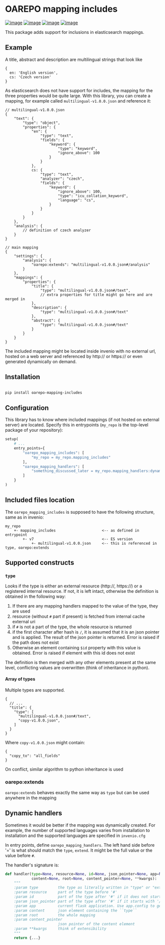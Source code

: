 # OAREPO mapping includes

[![image][]][1]
[![image][2]][3]
[![image][4]][5]
[![image][6]][7]

This package adds support for inclusions in elasticsearch mappings.

## Example

A title, abstract and description are multilingual strings that look like 

```json5
{
  en: 'English version',
  cs: 'Czech version'
}
```

As elasticsearch does not have support for includes, the mapping for the three properties
would be quite large. With this library, you can create a mapping, for example called
``multilingual-v1.0.0.json`` and reference it:

```json5
// multilingual-v1.0.0.json
{
    "text": {
        "type": "object",
        "properties": {
            "en": {
                "type": "text",
                "fields": {
                    "keyword": {
                        "type": "keyword",
                        "ignore_above": 100
                    }
                } 
            },
            cs: {
                "type": "text",
                "analyzer": "czech",
                "fields": {
                    "keyword": {
                        "ignore_above": 100,
                        "type": "icu_collation_keyword",
                        "language": "cs",
                    }                    
                }
            }
        }
    },
    "analysis": {
        // definition of czech analyzer
    }
}
```

```json5
// main mapping
{
    "settings": {
        "analysis": {
            "oarepo:extends": "multilingual-v1.0.0.json#/analysis"
        }
    },
    "mappings": {
        "properties": {
            "title": {
                "type": "multilingual-v1.0.0.json#/text",
                // extra properties for title might go here and are merged in
            },
            "description": {
                "type": "multilingual-v1.0.0.json#/text"
            },
            "abstract": {
                "type": "multilingual-v1.0.0.json#/text"
            }
        }
    }
}
```

The included mapping might be located inside invenio with no external url, hosted on a web server
and referenced by http:// or https:// or even generated dynamically on demand.

## Installation

```bash

pip install oarepo-mapping-includes

```

## Configuration

This library has to know where included mappings (if not hosted on external server) are located.
Specify this in entrypoints (``my_repo`` is the top-level package of your repository):

```python
setup(
    # ...
    entry_points={
        "oarepo_mapping_includes": [
            "my_repo = my_repo.mapping_includes"
        ],
        "oarepo_mapping_handlers": [
            "something_discussed_later = my_repo.mapping_handlers:dynamic"
        ]
    }
)
```

## Included files location

The ``oarepo_mapping_includes`` is supposed to have the following structure, same as in invenio:

```
my_repo
    +- mapping_includes                     <-- as defined in entrypoint 
        +- v7                               <-- ES version
            +- multilingual-v1.0.0.json     <-- this is referenced in type, oarepo:extends
```

## Supported constructs

### ``type``

Looks if the type is either an external resource (http://, https://) or a registered internal
resource. If not, it is left intact, otherwise the definition is obtained in the following way:

  1. If there are any mapping handlers mapped to the value of the type, they are used
  2. resource (without ``#`` part if present) is fetched from internal cache external uri
  3. if ``#`` is not a part of the type, the whole resource is returned
  4. if the first character after hash is ``/``, it is assumed that it is an json pointer
     and is applied. The result of the json pointer is returned. Error is raised if the path
     does not exist
  5. Otherwise an element containing ``$id`` property with this value is obtained. Error 
     is raised if element with this id does not exist

The definition is then merged with any other elements present at the same level, conflicting
values are overwritten (think of inheritance in python).

#### Array of types

Multiple types are supported.

```json5
{
  // ...
  "title": {
    "type": [
      "multilingual-v1.0.0.json#/text",
      "copy-v1.0.0.json",
    ]
  }
}
```

Where ``copy-v1.0.0.json`` might contain:

```json5
{
  "copy_to": "all_fields"
}
```

On conflict, similar algorithm to python inheritance is used

### oarepo:extends

``oarepo:extends`` behaves exactly the same way as ``type`` but can be used anywhere in the mapping

## Dynamic handlers

Sometimes it would be better if the mapping was dynamically created. For example,
the number of supported languages varies from installation to installation and the 
supported languages are specified in ``invenio.cfg``

In entry points, define ``oarepo_mapping_handlers``. The left hand side before '='
is what should match the ``type``, ``extend``. It might be the full value or the
value before ``#``.

The handler's signature is:

```python
def handler(type=None, resource=None, id=None, json_pointer=None, app=None, 
            content=None, root=None, content_pointer=None, **kwargs):
    """
    :param type         the type as literally written in "type" or "extends" properties
    :param resource     part of the type before '#'
    :param id           part of the type after '#' if it does not start with '/'  
    :param json_pointer part of the type after '#' if it starts with '/'
    :param app          current flask application. Use app.config to get the current config
    :param content      json element containing the ``type`` 
    :param root         the whole mapping
    :param content_pointer 
                        json pointer of the content element
    :param **kwargs     think of extensibility
    """
    return {...}
```


  [image]: https://img.shields.io/github/license/oarepo/oarepo-mapping-includes.svg
  [1]: https://github.com/oarepo/oarepo-mapping-includes/blob/master/LICENSE
  [2]: https://img.shields.io/travis/oarepo/oarepo-mapping-includes.svg
  [3]: https://travis-ci.org/oarepo/oarepo-mapping-includes
  [4]: https://img.shields.io/coveralls/oarepo/oarepo-mapping-includes.svg
  [5]: https://coveralls.io/r/oarepo/oarepo-mapping-includes
  [6]: https://img.shields.io/pypi/v/oarepo-mapping-includes.svg
  [7]: https://pypi.org/pypi/oarepo-mapping-includes